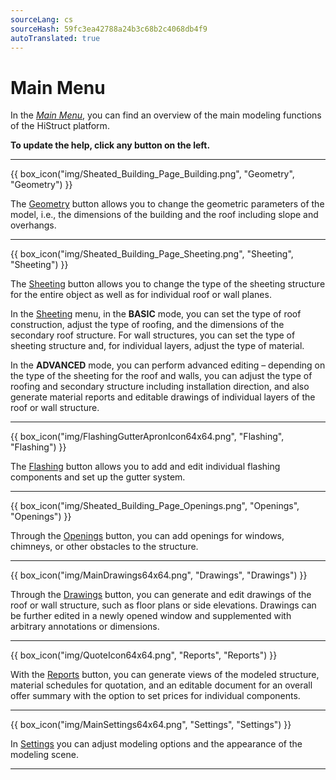 ```yaml
---
sourceLang: cs
sourceHash: 59fc3ea42788a24b3c68b2c4068db4f9
autoTranslated: true
---
```


# Main Menu

  <p>In the <u><i>Main Menu</i></u>, you can find an overview of the main modeling functions of the HiStruct platform.
  
  <p><b>To update the help, click any button on the left.</b></p>

  <hr class="main">

{{ box_icon("img/Sheated_Building_Page_Building.png", "Geometry", "Geometry") }}

  <p>The <u>Geometry</u> button allows you to change the geometric parameters of the model, i.e., the dimensions of the building and the roof including slope and overhangs.</p>

  <hr class="main">

{{ box_icon("img/Sheated_Building_Page_Sheeting.png", "Sheeting", "Sheeting") }}

  <p>The <u>Sheeting</u> button allows you to change the type of the sheeting structure for the entire object as well as for individual roof or wall planes.</p>
  <p>In the <u>Sheeting</u> menu, in the <b>BASIC</b> mode, you can set the type of roof construction, adjust the type of roofing, and the dimensions of the secondary roof structure. For wall structures, you can set the type of sheeting structure and, for individual layers, adjust the type of material.</p>
  <p>In the <b>ADVANCED</b> mode, you can perform advanced editing – depending on the type of the sheeting for the roof and walls, you can adjust the type of roofing and secondary structure including installation direction, and also generate material reports and editable drawings of individual layers of the roof or wall structure.</p>

  <hr class="main">

{{ box_icon("img/FlashingGutterApronIcon64x64.png", "Flashing", "Flashing") }}

  <p>The <u>Flashing</u> button allows you to add and edit individual flashing components and set up the gutter system.</p>

  <hr class="main">

{{ box_icon("img/Sheated_Building_Page_Openings.png", "Openings", "Openings") }}

  <p>Through the <u>Openings</u> button, you can add openings for windows, chimneys, or other obstacles to the structure.</p>

  <hr class="main">

{{ box_icon("img/MainDrawings64x64.png", "Drawings", "Drawings") }}

  <p>Through the <u>Drawings</u> button, you can generate and edit drawings of the roof or wall structure, such as floor plans or side elevations. Drawings can be further edited in a newly opened window and supplemented with arbitrary annotations or dimensions.</p>

  <hr class="main">

{{ box_icon("img/QuoteIcon64x64.png", "Reports", "Reports") }}

  <p>With the <u>Reports</u> button, you can generate views of the modeled structure, material schedules for quotation, and an editable document for an overall offer summary with the option to set prices for individual components.</p>

  <hr class="main">

{{ box_icon("img/MainSettings64x64.png", "Settings", "Settings") }}

  <p>In <u>Settings</u> you can adjust modeling options and the appearance of the modeling scene.</p>

  <hr class="main">

<!-- product: HiStruct Building Configurator -->